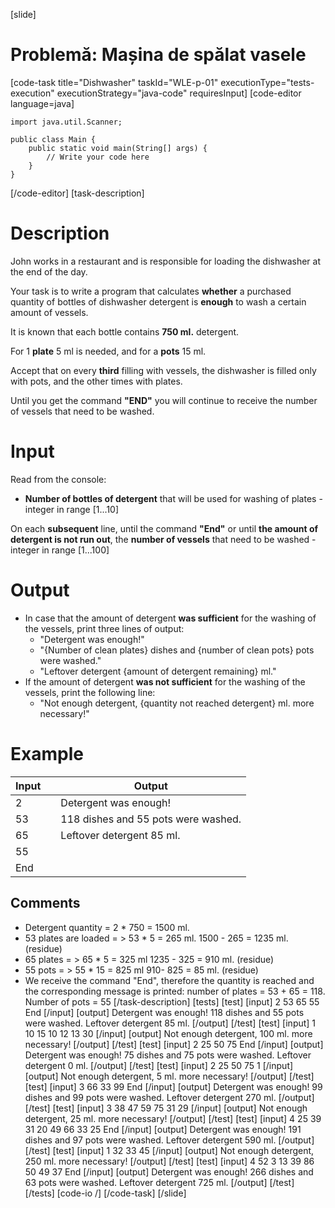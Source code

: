[slide]
# Problemă: Mașina de spălat vasele
[code-task title="Dishwasher" taskId="WLE-p-01" executionType="tests-execution" executionStrategy="java-code" requiresInput]
[code-editor language=java]
```
import java.util.Scanner;

public class Main {
    public static void main(String[] args) {
        // Write your code here
    }
}
```
[/code-editor]
[task-description]
# Description
John works in a restaurant and is responsible for loading the dishwasher at the end of the day. 

Your task is to write a program that calculates **whether** a purchased quantity of bottles of dishwasher detergent is **enough** to wash a certain amount of vessels. 

It is known that each bottle contains **750 ml.** detergent. 

For 1 **plate** 5 ml is needed, and for a **pots** 15 ml. 

Accept that on every **third** filling with vessels, the dishwasher is filled only with pots, and the other times with plates. 

Until you get the command **"END"** you will continue to receive the number of vessels that need to be washed.

# Input
Read from the console: 
- **Number of bottles of detergent** that will be used for washing of plates - integer in range \[1...10\] 

On each **subsequent** line, until the command **"End"** or until **the amount of detergent is not run out**, the **number of vessels** that need to be washed - integer in range \[1...100\]

# Output
- In case that the amount of detergent **was sufficient** for the washing of the vessels, print three lines of output: 
    - "Detergent was enough!"
    - "\{Number of clean plates\} dishes and \{number of clean pots\} pots were washed."
    - "Leftover detergent \{amount of detergent remaining\} ml." 
- If the amount of detergent **was not sufficient** for the washing of the vessels, print the following line: 
    - "Not enough detergent, \{quantity not reached detergent\} ml. more necessary!"

# Example

| **Input** | | **Output** |
| --- | --- | --- |
| 2 | | Detergent was enough! |
| 53 | | 118 dishes and 55 pots were washed. |
| 65 | | Leftover detergent 85 ml. |
| 55 | | |
| End | | |

## Comments
- Detergent quantity = 2 \* 750 = 1500 ml.
- 53 plates are loaded = > 53 \* 5 = 265 ml.  1500 \- 265 = 1235 ml. (residue)
- 65 plates = > 65 \* 5 = 325 ml 1235 \- 325 = 910 ml. (residue)
- 55 pots = > 55 \* 15 = 825 ml 910\- 825 = 85 ml. (residue)
- We receive the command "End", therefore the quantity is reached and the corresponding message is printed: number of plates = 53 \+ 65 = 118. Number of pots = 55
[/task-description]
[tests]
[test]
[input]
2
53
65
55
End
[/input]
[output]
Detergent was enough!
118 dishes and 55 pots were washed.
Leftover detergent 85 ml.
[/output]
[/test]
[test]
[input]
1
10
15
10
12
13
30
[/input]
[output]
Not enough detergent, 100 ml. more necessary!
[/output]
[/test]
[test]
[input]
2
25
50
75
End
[/input]
[output]
Detergent was enough!
75 dishes and 75 pots were washed.
Leftover detergent 0 ml.
[/output]
[/test]
[test]
[input]
2
25
50
75
1
[/input]
[output]
Not enough detergent, 5 ml. more necessary!
[/output]
[/test]
[test]
[input]
3
66
33
99
End
[/input]
[output]
Detergent was enough!
99 dishes and 99 pots were washed.
Leftover detergent 270 ml.
[/output]
[/test]
[test]
[input]
3
38
47
59
75
31
29
[/input]
[output]
Not enough detergent, 25 ml. more necessary!
[/output]
[/test]
[test]
[input]
4
25
39
31
20
49
66
33
25
End
[/input]
[output]
Detergent was enough!
191 dishes and 97 pots were washed.
Leftover detergent 590 ml.
[/output]
[/test]
[test]
[input]
1
32
33
45
[/input]
[output]
Not enough detergent, 250 ml. more necessary!
[/output]
[/test]
[test]
[input]
4
52
3
13
39
86
50
49
37
End
[/input]
[output]
Detergent was enough!
266 dishes and 63 pots were washed.
Leftover detergent 725 ml.
[/output]
[/test]
[/tests]
[code-io /]
[/code-task]
[/slide]